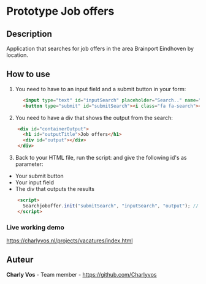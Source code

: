 # Prototype Job offers

## Description
Application that searches for job offers in the area Brainport Eindhoven by location.

## How to use
1. You need to have to an input field and a submit button in your form:
```html
      <input type="text" id="inputSearch" placeholder="Search.." name="search">
      <button type="submit" id="submitSearch"><i class="fa fa-search"></i></button>
```
2. You need to have a div that shows the output from the search:
```html
    <div id="containerOutput">
      <h1 id="outputTitle">Job offers</h1>
      <div id="output"></div>
    </div>
```
3. Back to your HTML file, run the script: and give the following id's as parameter:
- Your submit button
- Your input field 
- The div that outputs the results
```html
    <script>
      Searchjoboffer.init("submitSearch", "inputSearch", "output"); // * By default it gives the following parameters
    </script>
```

### Live working demo 
https://charlyvos.nl/projects/vacatures/index.html

## Auteur
**Charly Vos** - Team member - https://github.com/Charlyvos  
